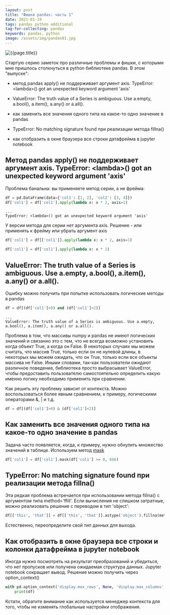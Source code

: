 ```yaml
---
layout: post
title: "Фишки pandas: часть 1"
date: 2021-01-19
tags: pandas python additional
tag-for-collecting: pandas
keywords: pandas, python
image: /assets/img/pandas01.jpg
---
```


![{{page.title}}](../../..{{page.image}})

Стартую серию заметок про различные проблемы и фишки, с которыми мне пришлось столкнуться в python библиотеке pandas. В этом "выпуске":

- метод pandas apply() не поддерживает аргумент axis. TypeError: \<lambda\>() got an unexpected keyword argument 'axis'

- ValueError: The truth value of a Series is ambiguous. Use a.empty, a.bool(), a.item(), a.any() or a.all().

- как заменить все значения одного типа на какое-то одно значение в pandas

- TypeError: No matching signature found при реализации метода fillna()

- как отобразить в окне браузера все строки датафрейма в jupyter notebook

## Метод pandas apply() не поддерживает аргумент axis. TypeError: \<lambda\>() got an unexpected keyword argument 'axis'

Проблема банальна: вы применяете метод серии, а не фрейма:

```python
df = pd.DataFrame(data={'col1': [1, 2], 'col2': [3, 4]})
df['col1'] = df['col1'].apply(lambda x: x * 2, axis=1)
```

```text
...
TypeError: <lambda>() got an unexpected keyword argument 'axis'
```

У версии метода для серии нет аргумента axis. Решение - или применять к фрейму или убрать аргумент axis

```python
df['col1'] = df[['col1']].apply(lambda x: x * 2, axis=1)
```

```python
df['col1'] = df['col1'].apply(lambda x: x * 2)
```

## ValueError: The truth value of a Series is ambiguous. Use a.empty, a.bool(), a.item(), a.any() or a.all().

Ошибку можно получить при попытке использовать логические методы в pandas

```python
df = df[(df['col1']>0) and (df['col1']<2)]
```

```text
...
ValueError: The truth value of a Series is ambiguous. Use a.empty, a.bool(), a.item(), a.any() or a.all().
```

Проблема в том, что массивы numpy и pandas не имеют логических значений и связанно это с тем, что не всегда возможно установить когда объект True, а когда он False. В некоторых случаях мы можем считать, что массив True, только если он не нулевой длины, в некоторых мы можем ожидать, что он True, только если все объекты массива не False. Иными словами, так-как пользователи ожидают различное поведение, библиотека просто выбрасывает ValueError, чтобы предоставить пользователю самостоятельно определить какую именно логику необходимо применить при сравнении.

Как решить эту проблему зависит от контекста. Можно воспользоваться более явным сравнением, к примеру, логическими операторами &, \| и т.д.

```python
df = df[(df['col1']>0) & (df['col1']<2)]
```

## Как заменить все значения одного типа на какое-то одно значение в pandas

Задача часто появляется, когда, к примеру, нужно обнулить множество значений в таблице. Используем метод [mask](https://pandas.pydata.org/pandas-docs/stable/reference/api/pandas.DataFrame.mask.html)

```python
df['col1'] = df['col1'].mask(df['col1'] >= 0, 666)
```

## TypeError: No matching signature found при реализации метода fillna()

Эта редкая проблема встречается при использовании метода fillna() с аргументом типа method='ffill'. Если вычисления не слишком затратные, можно реализовать решение с переводом в тип 'object':

```python
df[['this', 'that']] = df[['this', 'that']].astype('object').fillna(method="ffill").astype(np.float16)
```

Естественно, переопределите свой тип данных для выхода.

## Как отобразить в окне браузера все строки и колонки датафрейма в jupyter notebook

Иногда нужно посмотреть на результат преобразований и убедиться, что нет пропусков или получена ожидаемая структура данных. Jupyter notebook сокращает вывод. Решение можно получить через option_context()

```python
with pd.option_context('display.max_rows', None, 'display.max_columns', None):
    print(df)
```

Кстати, обратите внимание как используется менеджер контекста для того, чтобы не изменять глобальные настройки отображения.

